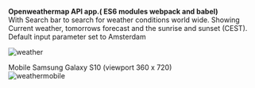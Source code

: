 <b>Openweathermap API app.( ES6 modules webpack and babel)</b><br>
With Search bar to search for weather conditions world wide. Showing Current weather, tomorrows forecast and the sunrise and sunset (CEST).<br>
Default input parameter set to Amsterdam

![weather](https://user-images.githubusercontent.com/38325801/89644339-f63c8e80-d8b7-11ea-912b-b7c18769b0bc.png)<br>

Mobile Samsung Galaxy S10&nbsp;(viewport 360 x 720)<br>
![weathermobile](https://user-images.githubusercontent.com/38325801/89770769-84568600-daff-11ea-9ca8-031c613aae9d.png)

